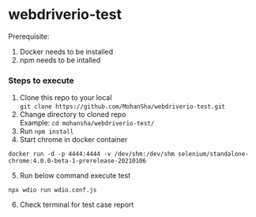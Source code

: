 # webdriverio-test

Prerequisite: 
1. Docker needs to be installed
2. npm needs to be intalled

### Steps to execute

1. Clone this repo to your local \
`git clone https://github.com/MohanSha/webdriverio-test.git`
2. Change directory to cloned repo \
Example: `cd mohansha/webdriverio-test/`
3. Run `npm install`
4. Start chrome in docker container
```
docker run -d -p 4444:4444 -v /dev/shm:/dev/shm selenium/standalone-chrome:4.0.0-beta-1-prerelease-20210106
```
5. Run below command execute test
```
npx wdio run wdio.conf.js
```
6. Check terminal for test case report
